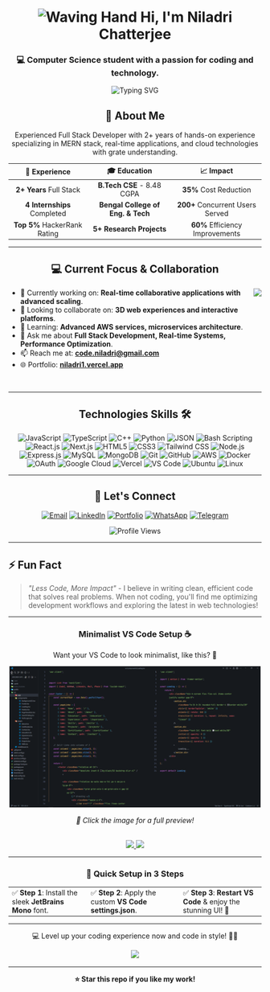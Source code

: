 <h1 align="center">
<img src="https://raw.githubusercontent.com/Tarikul-Islam-Anik/Animated-Fluent-Emojis/master/Emojis/Hand%20gestures/Waving%20Hand.png" alt="Waving Hand" width="35" height="35" /> Hi, I'm Niladri Chatterjee</h1>

<h3 align="center">💻 Computer Science student with a passion for coding and technology.</h3>

<div align="center">
  <img src="https://readme-typing-svg.demolab.com?font=Fira+Code&size=22&duration=3000&pause=1000&center=true&vCenter=true&random=false&width=600&height=50&lines=Full+Stack+Developer+%7C+MERN+Specialist;2%2B+Years+Experience+%7C+Real-time+Apps;Reduced+Server+Costs+by+35%25;Top+5%25+HackerRank+%7C+5-Star+Ratings;Building+Scalable%2C+High-Performance+Solutions" alt="Typing SVG" />
</div>


<h2 align="center">🚀 About Me</h2>

<div align="center">
Experienced Full Stack Developer with 2+ years of hands-on experience specializing in MERN stack, real-time applications, and cloud technologies with grate understanding.

| 💼 Experience | 🎓 Education | 📈 Impact |
|:-------------:|:------------:|:---------:|
| **2+ Years** Full Stack | **B.Tech CSE** - 8.48 CGPA | **35%** Cost Reduction |
| **4 Internships** Completed | **Bengal College of Eng. & Tech** | **200+** Concurrent Users Served |
| **Top 5%** HackerRank Rating | **5+ Research Projects** | **60%** Efficiency Improvements |
</div>


---

<h2 align="center"> 💻 Current Focus & Collaboration</h2>

<img align="right" src="http://github-profile-summary-cards.vercel.app/api/cards/stats?username=niladri-1&theme=2077" height="200em"  />

- 🔭 Currently working on: <b>Real-time collaborative applications with advanced scaling</b>.
- 👯 Looking to collaborate on: <b>3D web experiences and interactive platforms</b>.
- 🌱 Learning: <b>Advanced AWS services, microservices architecture</b>.
- 💬 Ask me about <b>Full Stack Development, Real-time Systems, Performance Optimization</b>.
- 📫 Reach me at: <b><a target="_blank" href="mailto:code.niladri+readme@gmail.com">code.niladri@gmail.com</a></b>
- 🌐 Portfolio: <b><a target="_blank" href="https://niladri1.vercel.app">niladri1.vercel.app</a></b>

<br>

---

<h2 align="center">Technologies Skills 🛠️</h2>
<p align="center">
  <img src="https://img.shields.io/badge/JavaScript-%23F7B93E.svg?style=for-the-badge&logo=javascript&logoColor=black" alt="JavaScript">
  <img src="https://img.shields.io/badge/TypeScript-007ACC?style=for-the-badge&logo=typescript&logoColor=white" alt="TypeScript">
  <img src="https://img.shields.io/badge/C++-%2300599C.svg?style=for-the-badge&logo=c%2B%2B&logoColor=white" alt="C++">
  <img src="https://img.shields.io/badge/Python-%231E415E?style=for-the-badge&logo=python&logoColor=%23FFD43B" alt="Python">
  <img src="https://img.shields.io/badge/JSON-%23000000.svg?style=for-the-badge&logo=json&logoColor=white" alt="JSON">
<img src="https://img.shields.io/badge/Bash_Scripting-%23121061.svg?style=for-the-badge&logo=gnu-bash&logoColor=white" alt="Bash Scripting">
  <img src="https://img.shields.io/badge/React-%23149ECA.svg?style=for-the-badge&logo=react&logoColor=black" alt="React.js">
  <img src="https://img.shields.io/badge/Next.js-%23000000.svg?style=for-the-badge&logo=next.js&logoColor=white" alt="Next.js">
  <img src="https://img.shields.io/badge/HTML5-%23C13514.svg?style=for-the-badge&logo=html5&logoColor=white" alt="HTML5">
  <img src="https://img.shields.io/badge/CSS3-%233573A6.svg?style=for-the-badge&logo=css3&logoColor=white" alt="CSS3">
  <img src="https://img.shields.io/badge/TailwindCSS-%230D9488.svg?style=for-the-badge&logo=tailwind-css&logoColor=white" alt="Tailwind CSS">
  <img src="https://img.shields.io/badge/Node.js-%23359341.svg?style=for-the-badge&logo=node.js&logoColor=white" alt="Node.js">
  <img src="https://img.shields.io/badge/Express.js-%23232323.svg?style=for-the-badge&logo=express&logoColor=white" alt="Express.js">
  <img src="https://img.shields.io/badge/MySQL-%234479A1.svg?style=for-the-badge&logo=mysql&logoColor=black" alt="MySQL">
  <img src="https://img.shields.io/badge/MongoDB-%2347A248.svg?style=for-the-badge&logo=mongodb&logoColor=white" alt="MongoDB">
  <img src="https://img.shields.io/badge/Git-%23E84E31.svg?style=for-the-badge&logo=git&logoColor=white" alt="Git">
  <img src="https://img.shields.io/badge/GitHub-%23171717.svg?style=for-the-badge&logo=github&logoColor=white" alt="GitHub">
<img src="https://img.shields.io/badge/AWS-%23FF9900.svg?style=for-the-badge&logo=amazon-aws&logoColor=white" alt="AWS">
  <img src="https://img.shields.io/badge/Docker-%23176D65.svg?style=for-the-badge&logo=docker&logoColor=white" alt="Docker">
  <img src="https://img.shields.io/badge/OAuth-%232C8BC6.svg?style=for-the-badge&logo=auth0&logoColor=white" alt="OAuth">
<img src="https://img.shields.io/badge/Google_Cloud-%234285F4.svg?style=for-the-badge&logo=google-cloud&logoColor=white" alt="Google Cloud">
<img src="https://img.shields.io/badge/Vercel-%23000000.svg?style=for-the-badge&logo=vercel&logoColor=white" alt="Vercel">
<img src="https://img.shields.io/badge/VS_Code-%23007ACC.svg?style=for-the-badge&logo=visual-studio-code&logoColor=white" alt="VS Code">
<img src="https://img.shields.io/badge/Ubuntu-%23E95420.svg?style=for-the-badge&logo=ubuntu&logoColor=white" alt="Ubuntu">
<img src="https://img.shields.io/badge/Linux-%23FCC624.svg?style=for-the-badge&logo=linux&logoColor=black" alt="Linux">
</p>


---

<h2 align="center">🤝 Let's Connect</h2>

<div align="center">

[![Email](https://img.shields.io/badge/Email-D14836?style=for-the-badge&logo=gmail&logoColor=white)](mailto:code.niladri+readme@gmail.com)
[![LinkedIn](https://img.shields.io/badge/LinkedIn-0077B5?style=for-the-badge&logo=linkedin&logoColor=white)](https://linkedin.com/in/niladri1)
[![Portfolio](https://img.shields.io/badge/Portfolio-000000?style=for-the-badge&logo=vercel&logoColor=white)](https://niladri1.vercel.app/)
[![WhatsApp](https://img.shields.io/badge/WhatsApp-25D366?style=for-the-badge&logo=whatsapp&logoColor=white)](https://wa.me/916296554939)
[![Telegram](https://img.shields.io/badge/Telegram-2CA5E0?style=for-the-badge&logo=telegram&logoColor=white)](https://t.me/niladri_chatterjee)

![Profile Views](https://komarev.com/ghpvc/?username=niladri-1&style=for-the-badge&color=blueviolet)

</div>

---

## ⚡ Fun Fact

> *"Less Code, More Impact"* - I believe in writing clean, efficient code that solves real problems. When not coding, you'll find me optimizing development workflows and exploring the latest in web technologies!

---

<h3 align="center">Minimalist VS Code Setup ☕</h3>
<p align="center">Want your VS Code to look minimalist, like this? 🤔</p>

<p align="center">
  <a href="https://raw.githubusercontent.com/niladri-1/niladri-1/refs/heads/main/VS_Code_demo.png" target="_blank">
    <img src="https://raw.githubusercontent.com/niladri-1/niladri-1/refs/heads/main/VS_Code_demo.png" width="500px" alt="VS Code Setup Preview">
  </a>
</p>

<p align="center"><i>📸 Click the image for a full preview!</i></p>
  <br>
  <div align="center">
    <a href="https://github.com/niladri-1/niladri-1/raw/main/JetBrainsMono-Regular.ttf">
      <img src="https://img.shields.io/badge/font-JetBrains_Mono-000000?style=flat-square&logo=jetbrains&logoColor=white" />
    </a>
    <a href="https://github.com/niladri-1/niladri-1/blob/main/settings.json">
      <img src="https://img.shields.io/badge/settings-JSON-000000?style=flat-square&logo=visual-studio-code&logoColor=white" />
    </a>
  </div>

---

<h3 align="center"> 🚀 Quick Setup in 3 Steps</h3>
<table align="center">
  <tr>
    <td>✅ <b>Step 1</b>: Install the sleek <b>JetBrains Mono</b> font.</td>
    <td>✅ <b>Step 2</b>: Apply the custom <b>VS Code settings.json</b>.</td>
    <td>✅ <b>Step 3</b>: <b>Restart VS Code</b> & enjoy the stunning UI! 🎉</td>
  </tr>
</table>

---

<p align="center">💻 Level up your coding experience now and code in style! 🚀✨ </p>

<div align="center">
  <img src="https://raw.githubusercontent.com/Trilokia/Trilokia/379277808c61ef204768a61bbc5d25bc7798ccf1/bottom_header.svg" />
</div>

---

<div align="center">
  <b>⭐ Star this repo if you like my work!</b>
</div>